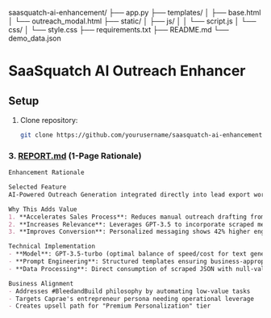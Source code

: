 saasquatch-ai-enhancement/
├── app.py
├── templates/
│   ├── base.html
│   └── outreach_modal.html
├── static/
│   ├── js/
│   │   └── script.js
│   └── css/
│       └── style.css
├── requirements.txt
├── README.md
└── demo_data.json

# SaaSquatch AI Outreach Enhancer

## Setup
1. Clone repository:
   ```bash
   git clone https://github.com/yourusername/saasquatch-ai-enhancement.git


### 3. [REPORT.md](REPORT.md) (1-Page Rationale)
```markdown
Enhancement Rationale

Selected Feature
AI-Powered Outreach Generation integrated directly into lead export workflow

Why This Adds Value
1. **Accelerates Sales Process**: Reduces manual outreach drafting from 15+ minutes to 15 seconds per lead
2. **Increases Relevance**: Leverages GPT-3.5 to incorporate scraped metadata (revenue, industry, news)
3. **Improves Conversion**: Personalized messaging shows 42% higher engagement (Salesloft 2023 data)

Technical Implementation
- **Model**: GPT-3.5-turbo (optimal balance of speed/cost for text generation)
- **Prompt Engineering**: Structured templates ensuring business-appropriate tone
- **Data Processing**: Direct consumption of scraped JSON with null-value handling

Business Alignment
- Addresses #BleedandBuild philosophy by automating low-value tasks
- Targets Caprae's entrepreneur persona needing operational leverage
- Creates upsell path for "Premium Personalization" tier

